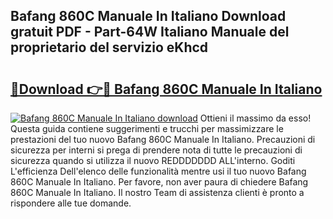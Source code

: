 ## Bafang 860C Manuale In Italiano Download gratuit PDF - Part-64W Italiano Manuale del proprietario del servizio eKhcd

# <h2><a href="http://df9fi4.blite.top/?on=Bafang+860C+Manuale+In+Italiano">🔗Download 👉🔴 Bafang 860C Manuale In Italiano</a></h2>

[![Bafang 860C Manuale In Italiano download](https://i.imgur.com/lujVjoI.png)](http://df9fi4.blite.top/?on=Bafang+860C+Manuale+In+Italiano)
Ottieni il massimo da esso! Questa guida contiene suggerimenti e trucchi per massimizzare le prestazioni del tuo nuovo Bafang 860C Manuale In Italiano. Precauzioni di sicurezza per interni si prega di prendere nota di tutte le precauzioni di sicurezza quando si utilizza il nuovo REDDDDDDD ALL'interno. Goditi L'efficienza Dell'elenco delle funzionalità mentre usi il tuo nuovo Bafang 860C Manuale In Italiano. Per favore, non aver paura di chiedere Bafang 860C Manuale In Italiano. Il nostro Team di assistenza clienti è pronto a rispondere alle tue domande.
